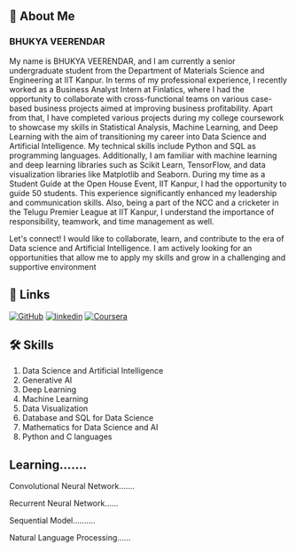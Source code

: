 
## 🚀 About Me
### BHUKYA VEERENDAR 
My name is BHUKYA VEERENDAR, and I am currently a senior undergraduate student from the Department of Materials Science and Engineering at IIT Kanpur. In terms of my professional experience, I recently worked as a Business Analyst Intern at Finlatics, where I had the opportunity to collaborate with cross-functional teams on various case-based business projects aimed at improving business profitability. Apart from that, I have completed various projects during my college coursework to showcase my skills in Statistical Analysis, Machine Learning, and Deep Learning with the aim of transitioning my career into Data Science and Artificial Intelligence. My technical skills include Python and SQL as programming languages. Additionally, I am familiar with machine learning and deep learning libraries such as Scikit Learn, TensorFlow, and data visualization libraries like Matplotlib and Seaborn. During my time as a Student Guide at the Open House Event, IIT Kanpur, I had the opportunity to guide 50 students. This experience significantly enhanced my leadership and communication skills. Also, being a part of the NCC and a cricketer in the Telugu Premier League at IIT Kanpur, I understand the importance of responsibility, teamwork, and time management as well.

Let's connect! I would like to collaborate, learn, and contribute to the era of Data science and Artificial Intelligence. I am actively looking for an opportunities that allow me to apply my skills and grow in a challenging and supportive environment


## 🔗 Links
[![GitHub](https://img.shields.io/badge/my_portfolio-000?style=for-the-badge&logo=ko-fi&logoColor=white)](https://github.com/BVR143)
[![linkedin](https://img.shields.io/badge/linkedin-0A66C2?style=for-the-badge&logo=linkedin&logoColor=white)](https://www.linkedin.com/in/bhukya-veerendar-4823ab174/)
[![Coursera](https://img.shields.io/badge/twitter-1DA1F2?style=for-the-badge&logo=twitter&logoColor=white)](https://www.coursera.org/user/a561d71a65c2fa07b1693c8130c13154)


## 🛠 Skills
1) Data Science and Artificial Intelligence
2) Generative AI 
3) Deep Learning
4) Machine Learning
5) Data Visualization
6) Database and SQL for Data Science
7) Mathematics for Data Science and AI
8) Python and C languages 

## Learning.......
Convolutional Neural Network.......

Recurrent Neural Network......

Sequential Model..........

Natural Language Processing......
